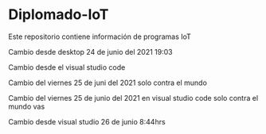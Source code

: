 # Diplomado-IoT
Este repositorio contiene información de programas IoT

Cambio desde desktop 24 de junio del 2021 19:03

Cambio desde el visual studio code 

Cambio del viernes 25 de juni del 2021 solo contra el mundo

Cambio del viernes 25 de junio del 2021 en visual studio code solo contra el mundo vas

Cambio desde visual studio 26 de junio 8:44hrs
